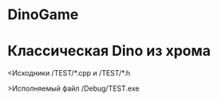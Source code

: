 # DinoGame
<h1>Классическая Dino из хрома </h1>
<p><Исходники /TEST/*.cpp и /TEST/*.h </p>
<p>>Исполняемый файл /Debug/TEST.exe </p>
